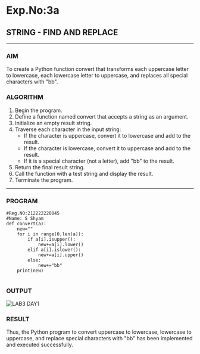 # Exp.No:3a
## STRING - FIND AND REPLACE

---

### AIM  
To create a Python function convert that transforms each uppercase letter to lowercase, each lowercase letter to uppercase, and replaces all special characters with "bb".


### ALGORITHM

1. Begin the program.  
2. Define a function named convert that accepts a string as an argument.  
3. Initialize an empty result string.
4. Traverse each character in the input string:
    - If the character is uppercase, convert it to lowercase and add to the result.
    - If the character is lowercase, convert it to uppercase and add to the result.
    - If it is a special character (not a letter), add "bb" to the result.
5. Return the final result string.
6. Call the function with a test string and display the result.
7. Terminate the program.

---

### PROGRAM

```
#Reg.NO:212222220045
#Name: S Shyam
def convert(a):
    new=""
    for i in range(0,len(a)):
        if a[i].isupper():
            new+=a[i].lower()
        elif a[i].islower():
            new+=a[i].upper()
        else:
            new+="bb"
    print(new)
            
```

### OUTPUT

![LAB3 DAY1](https://github.com/user-attachments/assets/616a8943-2aa4-43e7-bcc0-f33762adec66)


### RESULT
Thus, the Python program to convert uppercase to lowercase, lowercase to uppercase, and replace special characters with "bb" has been implemented and executed successfully.
